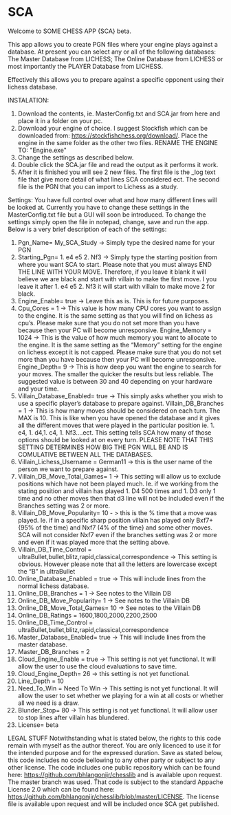 # SCA
Welcome to SOME CHESS APP {SCA} beta.

This app allows you to create PGN files where your engine plays against a database. At present you can select any or all of the following databases: The Master Database from LICHESS; The Online Database from LICHESS or most importantly the PLAYER Database from LICHESS. 

Effectively this allows you to prepare against a specific opponent using their lichess database.

INSTALATION: 
1)	Download the contents, ie. MasterConfig.txt and SCA.jar from here and place it in a folder on your pc.
2)	Download your engine of choice. I suggest Stockfish which can be downloaded from: https://stockfishchess.org/download/. Place the engine in the same folder as the other two files. RENAME THE ENGINE TO: "Engine.exe"
3)	Change the settings as described below.
4)	Double click the SCA.jar file and read the output as it performs it work.
5)	After it is finished you will see 2 new files. The first file is the _log text file that give more detail of what lines SCA considered ect. The second file is the PGN that you can import to Lichess as a study.

Settings:
You have full control over what and how many different lines will be looked at. Currently you have to change these settings in the MasterConfig.txt file but a GUI will soon be introduced. 
To change the settings simply open the file in notepad, change, save and run the app. Below is a very brief description of each of the settings:
1) Pgn_Name= My_SCA_Study -> Simply type the desired name for your PGN 
2) Starting_Pgn= 1. e4 e5 2. Nf3 -> Simply type the starting position from where you want SCA to start. Please note that you must always END THE LINE WITH YOUR MOVE. Therefore, if you leave it blank it will believe we are black and start with villain to make the first move. I you leave it after 1. e4 e5 2. Nf3 it will start with villain to make move 2 for black. 
3) Engine_Enable= true -> Leave this as is. This is for future purposes.
4) Cpu_Cores = 1 -> This value is how many CPU cores you want to assign to the engine. It is the same setting as that you will find on lichess as cpu’s. Please make sure that you do not set more than you have because then your PC will become unresponsive. 
Engine_Memory = 1024 -> This is the value of how much memory you want to allocate to the engine. It is the same setting as the “Memory” setting for the engine on lichess except it is not capped. Please make sure that you do not set more than you have because then your PC will become unresponsive.
Engine_Depth= 9 -> This is how deep you want the engine to search for your moves. The smaller the quicker the results but less reliable. The suggested value is between 30 and 40 depending on your hardware and your time. 
5)  Villain_Database_Enabled= true -> This simply asks whether you wish to use a specific player’s database to prepare against.
Villain_DB_Branches = 1 -> This is how many moves should be considered on each turn. The MAX is 10. This is like when you have opened the database and it gives all the different moves that were played in the particular position ie. 1. e4, 1. d4,1. c4, 1. Nf3….ect. This setting tells SCA how many of those options should be looked at on every turn. PLEASE NOTE THAT THIS SETTING DETERMINES HOW BIG THE PGN WILL BE AND IS COMULATIVE BETWEEN ALL THE DATABASES.
6)  Villain_Lichess_Username = German11 -> this is the user name of the person we want to prepare against.
7)  Villain_DB_Move_Total_Games= 1 ->  This setting will allow us to exclude positions which have not been played much. Ie. if we working from the stating position and villain has played 1. D4 500 times and 1. D3 only 1 time and no other moves then that d3 line will not be included even if the Branches setting was 2 or more.
8)  Villain_DB_Move_Popularity= 10 - > this is the % time that a move was played. Ie. if in a specific sharp position villain has played only Bxf7+ {95% of the time) and Nxf7 (4% of the time} and some other moves. SCA will not consider Nxf7 even if the branches setting was 2 or more and even if it was played more that the setting above.
9)  Villain_DB_Time_Control = ultraBullet,bullet,blitz,rapid,classical,correspondence -> This setting is obvious. However please note that all the letters are lowercase except the “B” in ultraBullet
10)  Online_Database_Enabled = true -> This will include lines from the normal lichess database.
11)  Online_DB_Branches = 1 -> See notes to the Villain DB 
12)  Online_DB_Move_Popularity= 1 -> See notes to the Villain DB 
13)  Online_DB_Move_Total_Games= 10 -> See notes to the Villain DB 
14)  Online_DB_Ratings = 1600,1800,2000,2200,2500
15)  Online_DB_Time_Control = ultraBullet,bullet,blitz,rapid,classical,correspondence
16)  Master_Database_Enabled= true -> This will include lines from the master database.
17)  Master_DB_Branches = 2
18)  Cloud_Engine_Enable = true -> This setting is not yet functional. It will allow the user to use the cloud evaluations to save time. 
19)  Cloud_Engine_Depth= 26 -> this setting is not yet functional.
20)  Line_Depth = 10
21)  Need_To_Win = Need To Win -> This setting is not yet functional. It will allow the user to set whether we playing for a win at all costs or whether all we need is a draw. 
22)  Blunder_Stop= 80 -> This setting is not yet functional. It will allow user to stop lines after villain has blundered.
23)  License= beta


LEGAL STUFF
Notwithstanding what is stated below, the rights to this code remain with myself as the author thereof. You are only licenced to use it for the intended purpose and for the expressed duration.
Save as stated below, this code includes no code bellowing to any other party or subject to any other license.
The code includes one public repository which can be found here: https://github.com/bhlangonijr/chesslib and is available upon request. The master branch was used. That code is subject to the standard Appache License 2.0 which can be found here: https://github.com/bhlangonijr/chesslib/blob/master/LICENSE. The license file is available upon request and will be included once SCA get published.
 

